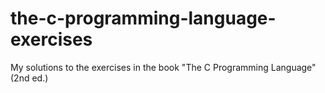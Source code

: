 # the-c-programming-language-exercises
My solutions to the exercises in the book "The C Programming Language" (2nd ed.)

